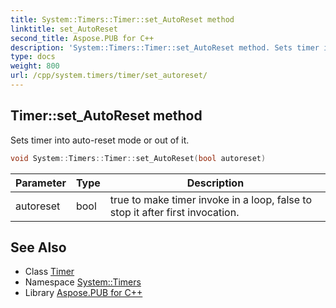 ```yaml
---
title: System::Timers::Timer::set_AutoReset method
linktitle: set_AutoReset
second_title: Aspose.PUB for C++
description: 'System::Timers::Timer::set_AutoReset method. Sets timer into auto-reset mode or out of it in C++.'
type: docs
weight: 800
url: /cpp/system.timers/timer/set_autoreset/
---
```

## Timer::set_AutoReset method


Sets timer into auto-reset mode or out of it.

```cpp
void System::Timers::Timer::set_AutoReset(bool autoreset)
```


| Parameter | Type | Description |
| --- | --- | --- |
| autoreset | bool | true to make timer invoke in a loop, false to stop it after first invocation. |

## See Also

* Class [Timer](../)
* Namespace [System::Timers](../../)
* Library [Aspose.PUB for C++](../../../)
